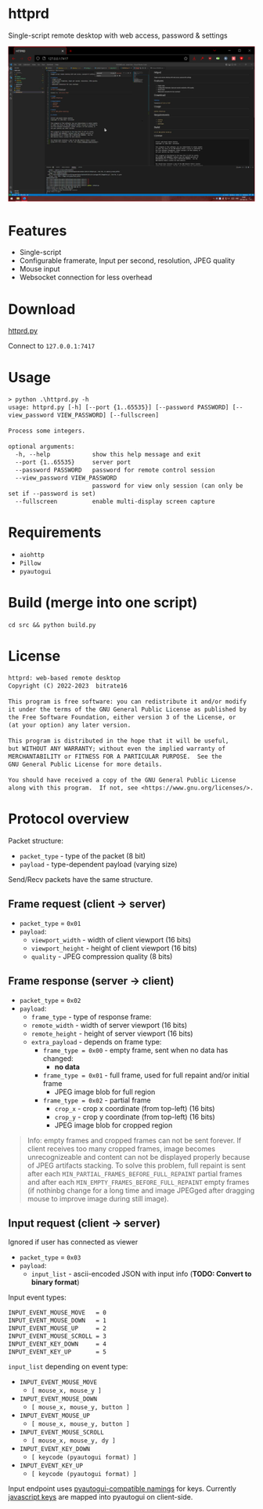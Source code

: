 # httprd
Single-script remote desktop with web access, password & settings

![httprd.py](demo.png)

# Features
* Single-script
* Configurable framerate, Input per second, resolution, JPEG quality
* Mouse input
* Websocket connection for less overhead

# Download
[httprd.py](httprd.py)

Connect to `127.0.0.1:7417`

# Usage
```
> python .\httprd.py -h
usage: httprd.py [-h] [--port {1..65535}] [--password PASSWORD] [--view_password VIEW_PASSWORD] [--fullscreen]

Process some integers.

optional arguments:
  -h, --help            show this help message and exit
  --port {1..65535}     server port
  --password PASSWORD   password for remote control session
  --view_password VIEW_PASSWORD
                        password for view only session (can only be set if --password is set)
  --fullscreen          enable multi-display screen capture
```

# Requirements
* `aiohttp`
* `Pillow`
* `pyautogui`

# Build (merge into one script)
`cd src && python build.py`

# License
```
httprd: web-based remote desktop
Copyright (C) 2022-2023  bitrate16

This program is free software: you can redistribute it and/or modify
it under the terms of the GNU General Public License as published by
the Free Software Foundation, either version 3 of the License, or
(at your option) any later version.

This program is distributed in the hope that it will be useful,
but WITHOUT ANY WARRANTY; without even the implied warranty of
MERCHANTABILITY or FITNESS FOR A PARTICULAR PURPOSE.  See the
GNU General Public License for more details.

You should have received a copy of the GNU General Public License
along with this program.  If not, see <https://www.gnu.org/licenses/>.
```

# Protocol overview

Packet structure:
* `packet_type` - type of the packet (8 bit)
* `payload` - type-dependent payload (varying size)

Send/Recv packets have the same structure.

## Frame request (client -> server)

* `packet_type` = `0x01`
* `payload`:
  * `viewport_width` - width of client viewport (16 bits)
  * `viewport_height` - height of client viewport (16 bits)
  * `quality` - JPEG compression quality (8 bits)

## Frame response (server -> client)

* `packet_type` = `0x02`
* `payload`:
  * `frame_type` - type of response frame:
  * `remote_width` - width of server viewport (16 bits)
  * `remote_height` - height of server viewport (16 bits)
  * `extra_payload` - depends on frame type:
    * `frame_type = 0x00` - empty frame, sent when no data has changed:
	  * **no data**
	* `frame_type = 0x01` - full frame, used for full repaint and/or initial frame
	  * JPEG image blob for full region
	* `frame_type = 0x02` - partial frame
	  * `crop_x` - crop x coordinate (from top-left) (16 bits)
	  * `crop_y` - crop y coordinate (from top-left) (16 bits)
	  * JPEG image blob for cropped region

> Info: empty frames and cropped frames can not be sent forever. If client receives too many cropped frames, image becomes unrecognizeable and content can not be displayed properly because of JPEG artifacts stacking. To solve this problem, full repaint is sent after each `MIN_PARTIAL_FRAMES_BEFORE_FULL_REPAINT` partial frames and after each `MIN_EMPTY_FRAMES_BEFORE_FULL_REPAINT` empty frames (if nothinbg change for a long time and image JPEGged after dragging mouse to improve image during still image).

## Input request (client -> server)

Ignored if user has connected as viewer

* `packet_type` = `0x03`
* `payload`:
  * `input_list` - ascii-encoded JSON with input info (**TODO: Convert to binary format**)

Input event types:

```
INPUT_EVENT_MOUSE_MOVE   = 0
INPUT_EVENT_MOUSE_DOWN   = 1
INPUT_EVENT_MOUSE_UP     = 2
INPUT_EVENT_MOUSE_SCROLL = 3
INPUT_EVENT_KEY_DOWN     = 4
INPUT_EVENT_KEY_UP       = 5
```

`input_list` depending on event type:
* `INPUT_EVENT_MOUSE_MOVE`
	* `[ mouse_x, mouse_y ]`
* `INPUT_EVENT_MOUSE_DOWN`
	* `[ mouse_x, mouse_y, button ]`
* `INPUT_EVENT_MOUSE_UP`
	* `[ mouse_x, mouse_y, button ]`
* `INPUT_EVENT_MOUSE_SCROLL`
	* `[ mouse_x, mouse_y, dy ]`
* `INPUT_EVENT_KEY_DOWN`
	* `[ keycode (pyautogui format) ]`
* `INPUT_EVENT_KEY_UP`
	* `[ keycode (pyautogui format) ]`

Input endpoint uses [pyautogui-compatible namings](https://pyautogui.readthedocs.io/en/latest/keyboard.html#keyboard-keys) for keys. Currently [javascript keys](https://developer.mozilla.org/en-US/docs/Web/API/UI_Events/Keyboard_event_code_values) are mapped into pyautogui on client-side.
